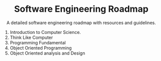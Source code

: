 <h1 align="center">Software Engineering Roadmap</h1>
<p align="center">A detailed software engineering roadmap with resources and guidelines.</p>

1. Introduction to Computer Science.
1. Think Like Computer
1. Programming Fundamental
1. Object Oriented Programming
1. Object Oriented analysis and Design 

